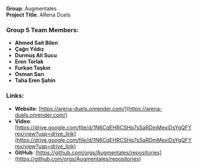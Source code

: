 **Group**: Augmentales  
**Project Title**: ARena Duels

### Group 5 Team Members:
- **Ahmed Sait Bilen**
- **Çağrı Yıldız** 
- **Durmuş Ali Sucu** 
- **Eren Torlak** 
- **Furkan Taşkın** 
- **Osman Sarı** 
- **Taha Eren Şahin** 

### Links:
- **Website**: [https://arena-duels.onrender.com/](https://arena-duels.onrender.com/)
- **Video**: [https://drive.google.com/file/d/1N6CqEHRCSHq7sSaRDmMexiDsYgQFYrex/view?usp=drive_link](https://drive.google.com/file/d/1N6CqEHRCSHq7sSaRDmMexiDsYgQFYrex/view?usp=drive_link)
- **GitHub**: [https://github.com/orgs/Augmentales/repositories](https://github.com/orgs/Augmentales/repositories)
